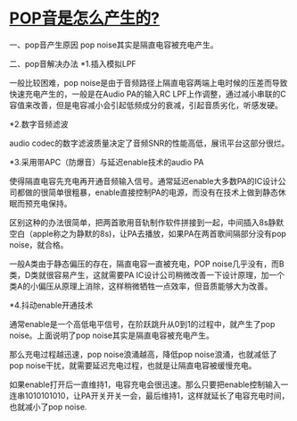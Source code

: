# [POP音是怎么产生的?](https://blog.csdn.net/crow_ch/article/details/103841763)
一、pop音产生原因
pop noise其实是隔直电容被充电产生。

二、pop音解决办法
*1.插入模拟LPF

一般比较困难，pop noise是由于音频路径上隔直电容两端上电时候的压差而导致快速充电产生的，一般是在Audio PA的输入RC LPF上作调整，通过减小串联的C容值来改善，但是电容减小会引起低频成分的衰减，引起音质劣化，听感发硬。

*2.数字音频滤波

audio codec的数字滤波质量决定了音频SNR的性能高低，展讯平台这部分很烂。

*3.采用带APC（防爆音）与延迟enable技术的audio PA

使得隔直电容先充电再开通音频输入信号。通常延迟enable大多数PA的IC设计公司都做的很简单很粗暴，enable直接控制PA的电源，而没有在技术上做到静态休眠而预充电保持。

区别这种的办法很简单，把两首歌用音轨制作软件拼接到一起，中间插入8s静默空白（apple称之为静默的8s)，让PA去播放，如果PA在两首歌间隔部分没有pop noise，就合格。

一般A类由于静态偏压的存在，隔直电容一直被充电，POP noise几乎没有，而B类，D类就很容易产生，这就需要PA IC设计公司稍微改善一下设计原理，加一个类A的小偏压从原理上消除，这样稍微牺牲一点效率，但音质能够大为改善。

*4.抖动enable开通技术

通常enable是一个高低电平信号，在阶跃跳升从0到1的过程中，就产生了pop noise。上面说明了pop noise其实是隔直电容被充电产生。

那么充电过程越迅速，pop noise浪涌越高，降低pop noise浪涌，也就减低了pop noise干扰，就需要延迟充电过程，也就是让隔直电容被缓慢充电。

如果enable打开后一直维持1，电容充电会很迅速。那么只要把enable控制输入一连串1010101010，让PA开关开关一会，最后维持1，这样就延长了电容充电时间，也就减小了pop noise.
